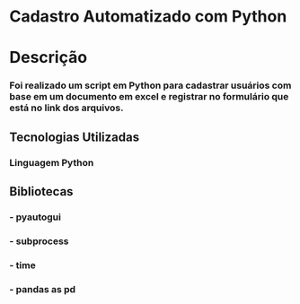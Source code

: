 # Cadastro Automatizado com Python

# Descrição
### Foi realizado um script em Python para cadastrar usuários com base em um documento em excel e registrar no formulário que está no link dos arquivos.

## Tecnologias Utilizadas 
### Linguagem Python
## Bibliotecas
### - pyautogui
### - subprocess
### - time
### - pandas as pd 
